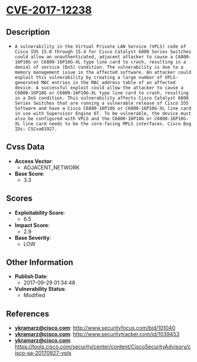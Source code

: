 
# [CVE-2017-12238](https://cve.mitre.org/cgi-bin/cvename.cgi?name=CVE-2017-12238)

## Description

- `A vulnerability in the Virtual Private LAN Service (VPLS) code of Cisco IOS 15.0 through 15.4 for Cisco Catalyst 6800 Series Switches could allow an unauthenticated, adjacent attacker to cause a C6800-16P10G or C6800-16P10G-XL type line card to crash, resulting in a denial of service (DoS) condition. The vulnerability is due to a memory management issue in the affected software. An attacker could exploit this vulnerability by creating a large number of VPLS-generated MAC entries in the MAC address table of an affected device. A successful exploit could allow the attacker to cause a C6800-16P10G or C6800-16P10G-XL type line card to crash, resulting in a DoS condition. This vulnerability affects Cisco Catalyst 6800 Series Switches that are running a vulnerable release of Cisco IOS Software and have a Cisco C6800-16P10G or C6800-16P10G-XL line card in use with Supervisor Engine 6T. To be vulnerable, the device must also be configured with VPLS and the C6800-16P10G or C6800-16P10G-XL line card needs to be the core-facing MPLS interfaces. Cisco Bug IDs: CSCva61927.`

## Cvss Data

- **Access Vector**:
  - ADJACENT_NETWORK
- **Base Score**:
  - 3.3

## Scores

- **Exploitability Score**:
  - 6.5
- **Impact Score**:
  - 2.9
- **Base Severity**:
  - LOW

## Other Information

- **Publish Date**:
  - 2017-09-29 01:34:48
- **Vulnerability Status**:
  - Modified

## References

- **ykramarz@cisco.com**: http://www.securityfocus.com/bid/101040
- **ykramarz@cisco.com**: http://www.securitytracker.com/id/1039453
- **ykramarz@cisco.com**: https://tools.cisco.com/security/center/content/CiscoSecurityAdvisory/cisco-sa-20170927-vpls
